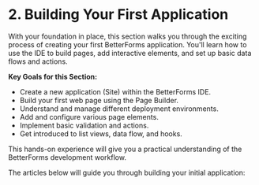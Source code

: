# 2. Building Your First Application

With your foundation in place, this section walks you through the exciting process of creating your first BetterForms application. You'll learn how to use the IDE to build pages, add interactive elements, and set up basic data flows and actions.

**Key Goals for this Section:**
*   Create a new application (Site) within the BetterForms IDE.
*   Build your first web page using the Page Builder.
*   Understand and manage different deployment environments.
*   Add and configure various page elements.
*   Implement basic validation and actions.
*   Get introduced to list views, data flow, and hooks.

This hands-on experience will give you a practical understanding of the BetterForms development workflow.

The articles below will guide you through building your initial application: 